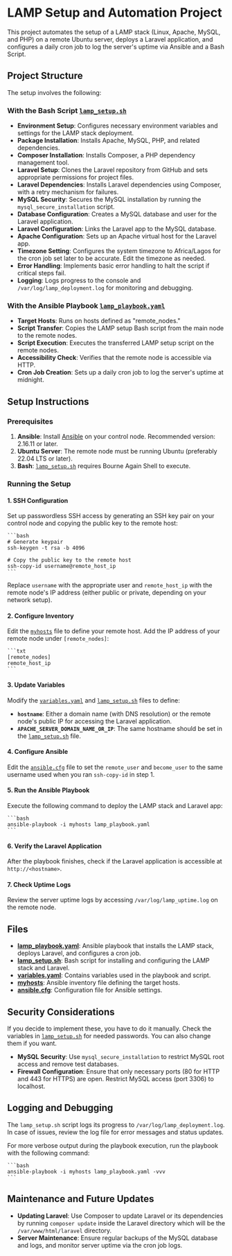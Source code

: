 # LAMP Setup and Automation Project

This project automates the setup of a LAMP stack (Linux, Apache, MySQL, and PHP) on a remote Ubuntu server, deploys a Laravel application, and configures a daily cron job to log the server's uptime via Ansible and a Bash Script.

## Project Structure

The setup involves the following:

### With the Bash Script [`lamp_setup.sh`](./lamp_setup.sh)

- **Environment Setup**: Configures necessary environment variables and settings for the LAMP stack deployment.
- **Package Installation**: Installs Apache, MySQL, PHP, and related dependencies.
- **Composer Installation**: Installs Composer, a PHP dependency management tool.
- **Laravel Setup**: Clones the Laravel repository from GitHub and sets appropriate permissions for project files.
- **Laravel Dependencies**: Installs Laravel dependencies using Composer, with a retry mechanism for failures.
- **MySQL Security**: Secures the MySQL installation by running the `mysql_secure_installation` script.
- **Database Configuration**: Creates a MySQL database and user for the Laravel application.
- **Laravel Configuration**: Links the Laravel app to the MySQL database.
- **Apache Configuration**: Sets up an Apache virtual host for the Laravel app.
- **Timezone Setting**: Configures the system timezone to Africa/Lagos for the cron job set later to be accurate. Edit the timezone as needed.
- **Error Handling**: Implements basic error handling to halt the script if critical steps fail.
- **Logging**: Logs progress to the console and `/var/log/lamp_deployment.log` for monitoring and debugging.

### With the Ansible Playbook [`lamp_playbook.yaml`](./lamp_playbook.yaml)

- **Target Hosts**: Runs on hosts defined as "remote_nodes."
- **Script Transfer**: Copies the LAMP setup Bash script from the main node to the remote nodes.
- **Script Execution**: Executes the transferred LAMP setup script on the remote nodes.
- **Accessibility Check**: Verifies that the remote node is accessible via HTTP.
- **Cron Job Creation**: Sets up a daily cron job to log the server's uptime at midnight.

## Setup Instructions

### Prerequisites

1. **Ansible**: Install [Ansible](https://docs.ansible.com/ansible/latest/installation_guide/installation_distros.html) on your control node. Recommended version: 2.16.11 or later.
2. **Ubuntu Server**: The remote node must be running Ubuntu (preferably 22.04 LTS or later).
3. **Bash**: [`lamp_setup.sh`](./lamp_setup.sh) requires Bourne Again Shell to execute.

### Running the Setup

#### 1. SSH Configuration

Set up passwordless SSH access by generating an SSH key pair on your control node and copying the public key to the remote host:

    ```bash
    # Generate keypair
    ssh-keygen -t rsa -b 4096

    # Copy the public key to the remote host
    ssh-copy-id username@remote_host_ip
    ```

Replace `username` with the appropriate user and `remote_host_ip` with the remote node's IP address (either public or private, depending on your network setup).

#### 2. Configure Inventory

Edit the [`myhosts`](./myhosts) file to define your remote host. Add the IP address of your remote node under `[remote_nodes]`:

    ```txt
    [remote_nodes]
    remote_host_ip
    ```

#### 3. Update Variables

Modify the [`variables.yaml`](./variables.yaml) and [`lamp_setup.sh`](./lamp_setup.sh) files to define:

- **`hostname`**: Either a domain name (with DNS resolution) or the remote node's public IP for accessing the Laravel application.
- **`APACHE_SERVER_DOMAIN_NAME_OR_IP`**: The same hostname should be set in the [`lamp_setup.sh`](./lamp_setup.sh) file.

#### 4. Configure Ansible

Edit the [`ansible.cfg`](./ansible.cfg) file to set the `remote_user` and `become_user` to the same username used when you ran ```ssh-copy-id``` in step 1.

#### 5. Run the Ansible Playbook

Execute the following command to deploy the LAMP stack and Laravel app:

    ```bash
    ansible-playbook -i myhosts lamp_playbook.yaml
    ```

#### 6. Verify the Laravel Application

After the playbook finishes, check if the Laravel application is accessible at `http://<hostname>`.

#### 7. Check Uptime Logs

Review the server uptime logs by accessing `/var/log/lamp_uptime.log` on the remote node.

## Files

- **[lamp_playbook.yaml](./lamp_playbook.yaml)**: Ansible playbook that installs the LAMP stack, deploys Laravel, and configures a cron job.
- **[lamp_setup.sh](./lamp_setup.sh)**: Bash script for installing and configuring the LAMP stack and Laravel.
- **[variables.yaml](./variables.yaml)**: Contains variables used in the playbook and script.
- **[myhosts](./myhosts)**: Ansible inventory file defining the target hosts.
- **[ansible.cfg](./ansible.cfg)**: Configuration file for Ansible settings.

## Security Considerations

If you decide to implement these, you have to do it manually. Check the variables in [`lamp_setup.sh`](./lamp_setup.sh) for needed passwords. You can also change them if you want.

- **MySQL Security**: Use `mysql_secure_installation` to restrict MySQL root access and remove test databases.
- **Firewall Configuration**: Ensure that only necessary ports (80 for HTTP and 443 for HTTPS) are open. Restrict MySQL access (port 3306) to localhost.

## Logging and Debugging

The `lamp_setup.sh` script logs its progress to `/var/log/lamp_deployment.log`. In case of issues, review the log file for error messages and status updates.

For more verbose output during the playbook execution, run the playbook with the following command:

    ```bash
    ansible-playbook -i myhosts lamp_playbook.yaml -vvv
    ```

## Maintenance and Future Updates

- **Updating Laravel**: Use Composer to update Laravel or its dependencies by running `composer update` inside the Laravel directory which will be the `/var/www/html/laravel` directory.
- **Server Maintenance**: Ensure regular backups of the MySQL database and logs, and monitor server uptime via the cron job logs.
